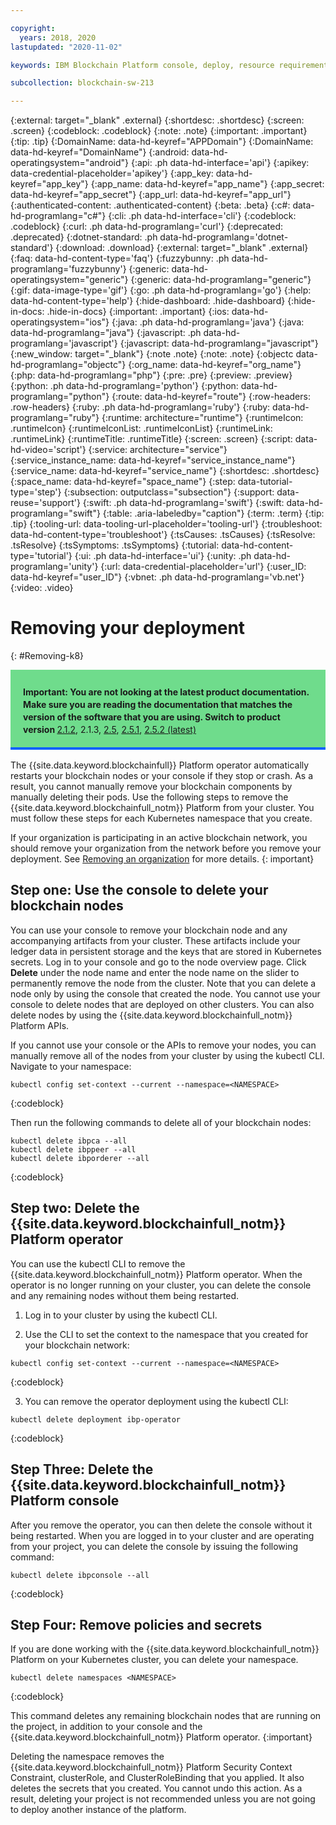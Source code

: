 ```yaml
---

copyright:
  years: 2018, 2020
lastupdated: "2020-11-02"

keywords: IBM Blockchain Platform console, deploy, resource requirements, storage, parameters, delete, remove

subcollection: blockchain-sw-213

---
```


{:external: target="_blank" .external}
{:shortdesc: .shortdesc}
{:screen: .screen}
{:codeblock: .codeblock}
{:note: .note}
{:important: .important}
{:tip: .tip}
{:DomainName: data-hd-keyref="APPDomain"}
{:DomainName: data-hd-keyref="DomainName"}
{:android: data-hd-operatingsystem="android"}
{:api: .ph data-hd-interface='api'}
{:apikey: data-credential-placeholder='apikey'}
{:app_key: data-hd-keyref="app_key"}
{:app_name: data-hd-keyref="app_name"}
{:app_secret: data-hd-keyref="app_secret"}
{:app_url: data-hd-keyref="app_url"}
{:authenticated-content: .authenticated-content}
{:beta: .beta}
{:c#: data-hd-programlang="c#"}
{:cli: .ph data-hd-interface='cli'}
{:codeblock: .codeblock}
{:curl: .ph data-hd-programlang='curl'}
{:deprecated: .deprecated}
{:dotnet-standard: .ph data-hd-programlang='dotnet-standard'}
{:download: .download}
{:external: target="_blank" .external}
{:faq: data-hd-content-type='faq'}
{:fuzzybunny: .ph data-hd-programlang='fuzzybunny'}
{:generic: data-hd-operatingsystem="generic"}
{:generic: data-hd-programlang="generic"}
{:gif: data-image-type='gif'}
{:go: .ph data-hd-programlang='go'}
{:help: data-hd-content-type='help'}
{:hide-dashboard: .hide-dashboard}
{:hide-in-docs: .hide-in-docs}
{:important: .important}
{:ios: data-hd-operatingsystem="ios"}
{:java: .ph data-hd-programlang='java'}
{:java: data-hd-programlang="java"}
{:javascript: .ph data-hd-programlang='javascript'}
{:javascript: data-hd-programlang="javascript"}
{:new_window: target="_blank"}
{:note .note}
{:note: .note}
{:objectc data-hd-programlang="objectc"}
{:org_name: data-hd-keyref="org_name"}
{:php: data-hd-programlang="php"}
{:pre: .pre}
{:preview: .preview}
{:python: .ph data-hd-programlang='python'}
{:python: data-hd-programlang="python"}
{:route: data-hd-keyref="route"}
{:row-headers: .row-headers}
{:ruby: .ph data-hd-programlang='ruby'}
{:ruby: data-hd-programlang="ruby"}
{:runtime: architecture="runtime"}
{:runtimeIcon: .runtimeIcon}
{:runtimeIconList: .runtimeIconList}
{:runtimeLink: .runtimeLink}
{:runtimeTitle: .runtimeTitle}
{:screen: .screen}
{:script: data-hd-video='script'}
{:service: architecture="service"}
{:service_instance_name: data-hd-keyref="service_instance_name"}
{:service_name: data-hd-keyref="service_name"}
{:shortdesc: .shortdesc}
{:space_name: data-hd-keyref="space_name"}
{:step: data-tutorial-type='step'}
{:subsection: outputclass="subsection"}
{:support: data-reuse='support'}
{:swift: .ph data-hd-programlang='swift'}
{:swift: data-hd-programlang="swift"}
{:table: .aria-labeledby="caption"}
{:term: .term}
{:tip: .tip}
{:tooling-url: data-tooling-url-placeholder='tooling-url'}
{:troubleshoot: data-hd-content-type='troubleshoot'}
{:tsCauses: .tsCauses}
{:tsResolve: .tsResolve}
{:tsSymptoms: .tsSymptoms}
{:tutorial: data-hd-content-type='tutorial'}
{:ui: .ph data-hd-interface='ui'}
{:unity: .ph data-hd-programlang='unity'}
{:url: data-credential-placeholder='url'}
{:user_ID: data-hd-keyref="user_ID"}
{:vbnet: .ph data-hd-programlang='vb.net'}
{:video: .video}
 

# Removing your deployment
{: #Removing-k8}

<div style="background-color: #6fdc8c; padding-left: 20px; padding-right: 20px; border-bottom: 4px solid #0f62fe; padding-top: 12px; padding-bottom: 4px; margin-bottom: 16px;">
  <p style="line-height: 20px;">
    <strong>Important: You are not looking at the latest product documentation.  Make sure you are reading the documentation that matches the version of the software that you are using. Switch to product version </strong>
    <a href="/docs/blockchain-sw?topic=blockchain-sw-Removing-k8">2.1.2</a>, 2.1.3,
    <a href="/docs/blockchain-sw-25?topic=blockchain-sw-25-Removing-k8">2.5</a>,
    <a href="/docs/blockchain-sw-251?topic=blockchain-sw-251-Removing-k8">2.5.1</a>,
      <a href="/docs/blockchain-sw-252?topic=blockchain-sw-252-Removing-k8">2.5.2 (latest)</a>
    </p>
</div>


The {{site.data.keyword.blockchainfull}} Platform operator automatically restarts your blockchain nodes or your console if they stop or crash. As a result, you cannot manually remove your blockchain components by manually deleting their pods. Use the following steps to remove the {{site.data.keyword.blockchainfull_notm}} Platform from your cluster. You must follow these steps for each Kubernetes namespace that you create.

If your organization is participating in an active blockchain network, you should remove your organization from the network before you remove your deployment. See [Removing an organization](/docs/blockchain-sw-213?topic=blockchain-sw-213-ibp-console-organizations#console-organizations-remove) for more details.
{: important}

## Step one: Use the console to delete your blockchain nodes

You can use your console to remove your blockchain node and any accompanying artifacts from your cluster. These artifacts include your ledger data in persistent storage and the keys that are stored in Kubernetes secrets. Log in to your console and go to the node overview page. Click **Delete** under the node name and enter the node name on the slider to permanently remove the node from the cluster. Note that you can delete a node only by using the console that created the node. You cannot use your console to delete nodes that are deployed on other clusters. You can also delete nodes by using the {{site.data.keyword.blockchainfull_notm}} Platform APIs.

If you cannot use your console or the APIs to remove your nodes, you can manually remove all of the nodes from your cluster by using the kubectl CLI. Navigate to your namespace:
```
kubectl config set-context --current --namespace=<NAMESPACE>
```
{:codeblock}

Then run the following commands to delete all of your blockchain nodes:
```
kubectl delete ibpca --all
kubectl delete ibppeer --all
kubectl delete ibporderer --all
```
{:codeblock}

## Step two: Delete the {{site.data.keyword.blockchainfull_notm}} Platform operator

You can use the kubectl CLI to remove the {{site.data.keyword.blockchainfull_notm}} Platform operator. When the operator is no longer running on your cluster, you can delete the console and any remaining nodes without them being restarted.

1. Log in to your cluster by using the kubectl CLI.

2. Use the CLI to set the context to the namespace that you created for your blockchain network:

  ```
  kubectl config set-context --current --namespace=<NAMESPACE>
  ```
  {:codeblock}

3. You can remove the operator deployment using the kubectl CLI:

  ```
  kubectl delete deployment ibp-operator
  ```
  {:codeblock}

## Step Three: Delete the {{site.data.keyword.blockchainfull_notm}} Platform console

After you remove the operator, you can then delete the console without it being restarted. When you are logged in to your cluster and are operating from your project, you can delete the console by issuing the following command:

```
kubectl delete ibpconsole --all
```
{:codeblock}

## Step Four: Remove policies and secrets

If you are done working with the {{site.data.keyword.blockchainfull_notm}} Platform on your Kubernetes cluster, you can delete your namespace.

```
kubectl delete namespaces <NAMESPACE>
```
{:codeblock}

This command deletes any remaining blockchain nodes that are running on the project, in addition to your console and the {{site.data.keyword.blockchainfull_notm}} Platform operator.
{:important}

Deleting the namespace removes the {{site.data.keyword.blockchainfull_notm}} Platform Security Context Constraint, clusterRole, and ClusterRoleBinding that you applied. It also deletes the secrets that you created. You cannot undo this action. As a result, deleting your project is not recommended unless you are not going to deploy another instance of the platform.
